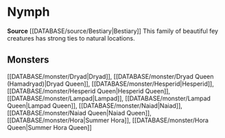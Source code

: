 ﻿---
id: '230'
name: Nymph
rarity: Common
source: '[[DATABASE/source/Bestiary|Bestiary]]'
trait:
- Nymph
type: Trait

---
# Nymph

**Source** [[DATABASE/source/Bestiary|Bestiary]]
This family of beautiful fey creatures has strong ties to natural locations.

## Monsters

[[DATABASE/monster/Dryad|Dryad]], [[DATABASE/monster/Dryad Queen (Hamadryad)|Dryad Queen]], [[DATABASE/monster/Hesperid|Hesperid]], [[DATABASE/monster/Hesperid Queen|Hesperid Queen]], [[DATABASE/monster/Lampad|Lampad]], [[DATABASE/monster/Lampad Queen|Lampad Queen]], [[DATABASE/monster/Naiad|Naiad]], [[DATABASE/monster/Naiad Queen|Naiad Queen]], [[DATABASE/monster/Hora|Summer Hora]], [[DATABASE/monster/Hora Queen|Summer Hora Queen]]